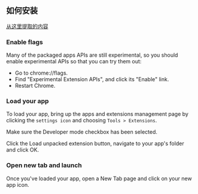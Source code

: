 ## 如何安装

[从这里提取的内容](http://developer.chrome.com/trunk/apps/first_app.html)

### Enable flags

Many of the packaged apps APIs are still experimental, so you should enable experimental APIs so that you can try them out:

* Go to chrome://flags.
* Find "Experimental Extension APIs", and click its "Enable" link.
* Restart Chrome.

### Load your app

To load your app, bring up the apps and extensions management page by clicking the `settings icon`  and choosing `Tools > Extensions`.

Make sure the Developer mode checkbox has been selected.

Click the Load unpacked extension button, navigate to your app's folder and click OK.

### Open new tab and launch

Once you've loaded your app, open a New Tab page and click on your new app icon.

